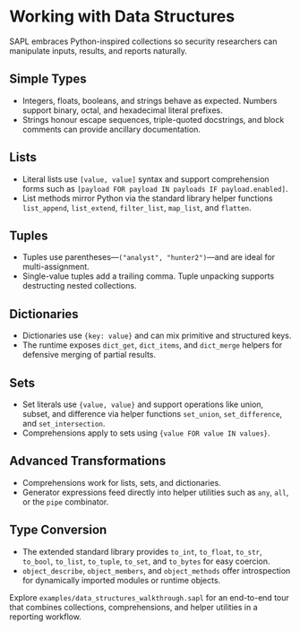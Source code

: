 # Working with Data Structures

SAPL embraces Python-inspired collections so security researchers can manipulate
inputs, results, and reports naturally.

## Simple Types

* Integers, floats, booleans, and strings behave as expected. Numbers support
  binary, octal, and hexadecimal literal prefixes.
* Strings honour escape sequences, triple-quoted docstrings, and block comments
  can provide ancillary documentation.

## Lists

* Literal lists use `[value, value]` syntax and support comprehension forms such
  as `[payload FOR payload IN payloads IF payload.enabled]`.
* List methods mirror Python via the standard library helper functions
  `list_append`, `list_extend`, `filter_list`, `map_list`, and `flatten`.

## Tuples

* Tuples use parentheses—`("analyst", "hunter2")`—and are ideal for
  multi-assignment.
* Single-value tuples add a trailing comma. Tuple unpacking supports destructing
  nested collections.

## Dictionaries

* Dictionaries use `{key: value}` and can mix primitive and structured keys.
* The runtime exposes `dict_get`, `dict_items`, and `dict_merge` helpers for
  defensive merging of partial results.

## Sets

* Set literals use `{value, value}` and support operations like union, subset,
  and difference via helper functions `set_union`, `set_difference`, and
  `set_intersection`.
* Comprehensions apply to sets using `{value FOR value IN values}`.

## Advanced Transformations

* Comprehensions work for lists, sets, and dictionaries.
* Generator expressions feed directly into helper utilities such as `any`,
  `all`, or the `pipe` combinator.

## Type Conversion

* The extended standard library provides `to_int`, `to_float`, `to_str`,
  `to_bool`, `to_list`, `to_tuple`, `to_set`, and `to_bytes` for easy coercion.
* `object_describe`, `object_members`, and `object_methods` offer introspection
  for dynamically imported modules or runtime objects.

Explore `examples/data_structures_walkthrough.sapl` for an end-to-end tour that
combines collections, comprehensions, and helper utilities in a reporting
workflow.
